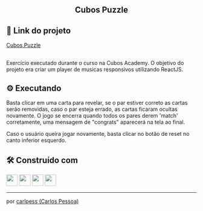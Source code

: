 <h2 align="center">
 Cubos Puzzle
</h2>

## 🔗 Link do projeto
[Cubos Puzzle](https://carlpess.github.io/cubos-puzzle-react/)
## 
Exercício executado durante o curso na Cubos Academy.
O objetivo do projeto era criar um player de musicas responsivos utilizando ReactJS.

## ⚙️  Executando

Basta clicar em uma carta para revelar, se o par estiver correto as cartas serão removidas, caso o par esteja errado, as cartas ficaram ocultas novamente. O jogo se encerra quando todos os pares derem 'match' corretamente, uma mensagem de  "congrats" aparecerá na tela ao final.

Caso o usuário queira jogar novamente, basta clicar no botão de reset no canto inferior esquerdo.

## 🛠️  Construído com

<div>
  <img height=30 src="https://img.shields.io/badge/HTML5-E34F26?style=for-the-badge&logo=html5&logoColor=white">
  <img height=30 src="https://img.shields.io/badge/CSS3-1572B6?style=for-the-badge&logo=css3&logoColor=white">
  <img height=30 src="https://img.shields.io/badge/JavaScript-F7DF1E?style=for-the-badge&logo=javascript&logoColor=black">
  <img height=30 src="https://img.shields.io/badge/React-20232A?style=for-the-badge&logo=react&logoColor=61DAFB">
</div>

---
por [carlpess (Carlos Pessoa)](https://github.com/carlpess)
